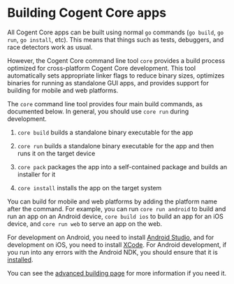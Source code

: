 # Building Cogent Core apps

All Cogent Core apps can be built using normal `go` commands (`go build`, `go run`, `go install`, etc). This means that things such as tests, debuggers, and race detectors work as usual.

However, the Cogent Core command line tool `core` provides a build process optimized for cross-platform Cogent Core development. This tool automatically sets appropriate linker flags to reduce binary sizes, optimizes binaries for running as standalone GUI apps, and provides support for building for mobile and web platforms.

The `core` command line tool provides four main build commands, as documented below. In general, you should use `core run` during development.

1. `core build` builds a standalone binary executable for the app

2. `core run` builds a standalone binary executable for the app and then runs it on the target device

3. `core pack` packages the app into a self-contained package and builds an installer for it

4. `core install` installs the app on the target system

You can build for mobile and web platforms by adding the platform name after the command. For example, you can run `core run android` to build and run an app on an Android device, `core build ios` to build an app for an iOS device, and `core run web` to serve an app on the web.

For development on Android, you need to install [Android Studio](https://developer.android.com/studio), and for development on iOS, you need to install [XCode](https://apps.apple.com/us/app/xcode/id497799835?mt=12). For Android development, if you run into any errors with the Android NDK, you should ensure that it is [installed](https://developer.android.com/studio/projects/install-ndk#default-version).

You can see the [advanced building page](../advanced/building) for more information if you need it.
